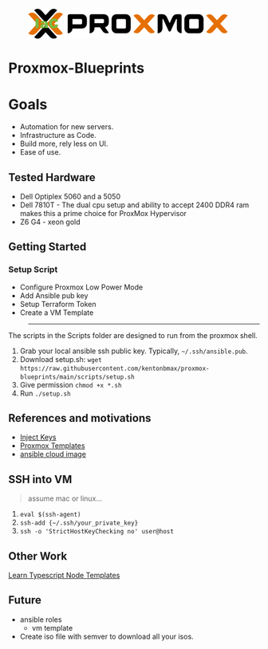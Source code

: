 <figure>
  <img
  src="assets/proxmos.png"
  alt="ProxMox Blueprints">
  <figcaption></figcaption>
</figure>

# Proxmox-Blueprints

# Goals
- Automation for new servers.
- Infrastructure as Code.
- Build more, rely less on UI.
- Ease of use. 

## Tested Hardware
- Dell Optiplex 5060 and a 5050
- Dell 7810T - The dual cpu setup and ability to accept 2400 DDR4 ram makes this a prime choice for ProxMox Hypervisor
- Z6 G4 - xeon gold

## Getting Started

### Setup Script
* Configure Proxmox Low Power Mode
* Add Ansible pub key
* Setup Terraform Token
* Create a VM Template

> ----------------------------------------------------------------------------
The scripts in the Scripts folder are designed to run from the proxmox shell.

1. Grab your local ansible ssh public key. Typically, `~/.ssh/ansible.pub`.
1. Download setup.sh:
   `wget https://raw.githubusercontent.com/kentonbmax/proxmox-blueprints/main/scripts/setup.sh`
1. Give permission `chmod +x *.sh`
1. Run `./setup.sh`   
   
## References and motivations
- [Inject Keys](https://www.cyberciti.biz/faq/how-to-add-ssh-public-key-to-qcow2-linux-cloud-images-using-virt-sysprep/)
- [Proxmox Templates](https://pve.proxmox.com/wiki/VM_Templates_and_Clones)
- [ansible cloud image](https://ronamosa.io/docs/engineer/LAB/proxmox-cloudinit/)

## SSH into VM
>assume mac or linux...

1. `eval $(ssh-agent)`
1. `ssh-add {~/.ssh/your_private_key}`
1. `ssh -o 'StrictHostKeyChecking no' user@host`

## Other Work
[Learn Typescript Node Templates](https://learntnt.com)

## Future
* ansible roles   
   * vm template
* Create iso file with semver to download all your isos. 